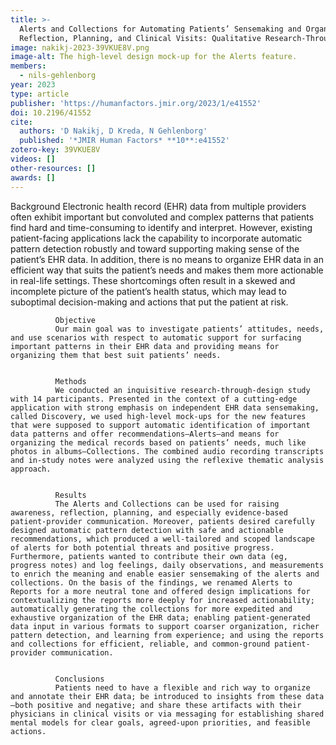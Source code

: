 ```yaml
---
title: >-
  Alerts and Collections for Automating Patients’ Sensemaking and Organizing of Their Electronic Health Record Data for
  Reflection, Planning, and Clinical Visits: Qualitative Research-Through-Design Study
image: nakikj-2023-39VKUE8V.png
image-alt: The high-level design mock-up for the Alerts feature.
members:
  - nils-gehlenborg
year: 2023
type: article
publisher: 'https://humanfactors.jmir.org/2023/1/e41552'
doi: 10.2196/41552
cite:
  authors: 'D Nakikj, D Kreda, N Gehlenborg'
  published: '*JMIR Human Factors* **10**:e41552'
zotero-key: 39VKUE8V
videos: []
other-resources: []
awards: []
---
```

Background
              Electronic health record (EHR) data from multiple providers often exhibit important but convoluted and complex patterns that patients find hard and time-consuming to identify and interpret. However, existing patient-facing applications lack the capability to incorporate automatic pattern detection robustly and toward supporting making sense of the patient’s EHR data. In addition, there is no means to organize EHR data in an efficient way that suits the patient’s needs and makes them more actionable in real-life settings. These shortcomings often result in a skewed and incomplete picture of the patient’s health status, which may lead to suboptimal decision-making and actions that put the patient at risk.
            
            
              Objective
              Our main goal was to investigate patients’ attitudes, needs, and use scenarios with respect to automatic support for surfacing important patterns in their EHR data and providing means for organizing them that best suit patients’ needs.
            
            
              Methods
              We conducted an inquisitive research-through-design study with 14 participants. Presented in the context of a cutting-edge application with strong emphasis on independent EHR data sensemaking, called Discovery, we used high-level mock-ups for the new features that were supposed to support automatic identification of important data patterns and offer recommendations—Alerts—and means for organizing the medical records based on patients’ needs, much like photos in albums—Collections. The combined audio recording transcripts and in-study notes were analyzed using the reflexive thematic analysis approach.
            
            
              Results
              The Alerts and Collections can be used for raising awareness, reflection, planning, and especially evidence-based patient-provider communication. Moreover, patients desired carefully designed automatic pattern detection with safe and actionable recommendations, which produced a well-tailored and scoped landscape of alerts for both potential threats and positive progress. Furthermore, patients wanted to contribute their own data (eg, progress notes) and log feelings, daily observations, and measurements to enrich the meaning and enable easier sensemaking of the alerts and collections. On the basis of the findings, we renamed Alerts to Reports for a more neutral tone and offered design implications for contextualizing the reports more deeply for increased actionability; automatically generating the collections for more expedited and exhaustive organization of the EHR data; enabling patient-generated data input in various formats to support coarser organization, richer pattern detection, and learning from experience; and using the reports and collections for efficient, reliable, and common-ground patient-provider communication.
            
            
              Conclusions
              Patients need to have a flexible and rich way to organize and annotate their EHR data; be introduced to insights from these data—both positive and negative; and share these artifacts with their physicians in clinical visits or via messaging for establishing shared mental models for clear goals, agreed-upon priorities, and feasible actions.
